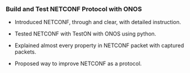 ### Build and Test NETCONF Protocol with ONOS

- Introduced NETCONF, through and clear, with detailed instruction.
  
- Tested NETCONF with TestON with ONOS using python.
  
- Explained almost every property in NETCONF packet with captured packets.
  
- Proposed way to improve NETCONF as a protocol.